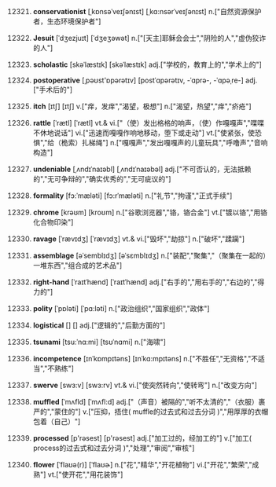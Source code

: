 12321. **conservationist**
[ˌkɒnsəˈveɪʃənɪst]  [ˌkɑ:nsərˈveɪʃənɪst]
n.["自然资源保护者，生态环境保护者"]  

12322. **Jesuit**
[ˈdʒezjuɪt]  [ˈdʒeʒəwət]
n.["[天主]耶稣会会士","阴险的人","虚伪狡诈的人"]  

12323. **scholastic**
[skəˈlæstɪk]  [skəˈlæstɪk]
adj.["学校的，教育上的","学术上的"]  

12324. **postoperative**
[ˌpəʊst'ɒpərətɪv]  [postˈɑpərətɪv, -ˈɑprə-, -ˈɑpəˌre-]
adj.["手术后的"]  

12325. **itch**
[ɪtʃ]  [ɪtʃ]
v.["痒，发痒","渴望，极想"]  n.["渴望，热望","痒","疥疮"]  

12326. **rattle**
[ˈrætl]  [ˈrætl]
vt.& vi.["（使）发出格格的响声，（使）作嘎嘎声","喋喋不休地说话"]  vi.["迅速而嘎嘎作响地移动，堕下或走动"]  vt.["使紧张，使恐惧","给（桅索）扎梯绳"]  n.["嘎嘎声","发出嘎嘎声的儿童玩具","呼噜声","音响构造"]  

12327. **undeniable**
[ˌʌndɪˈnaɪəbl]  [ˌʌndɪˈnaɪəbəl]
adj.["不可否认的，无法抵赖的","无可争辩的","确实优秀的","无可疵议的"]  

12328. **formality**
[fɔ:ˈmæləti]  [fɔ:rˈmæləti]
n.["礼节","拘谨","正式手续"]  

12329. **chrome**
[krəʊm]  [kroʊm]
n.["谷歌浏览器","铬，铬合金"]  vt.["镀以铬","用铬化合物印染"]  

12330. **ravage**
[ˈrævɪdʒ]  [ˈrævɪdʒ]
vt.& vi.["毁坏","劫掠"]  n.["破坏","蹂躏"]  

12331. **assemblage**
[əˈsemblɪdʒ]  [əˈsɛmblɪdʒ]
n.["装配","聚集","（聚集在一起的）一堆东西","组合成的艺术品"]  

12332. **right-hand**
[ˈraɪtˈhænd]  [ˈraɪtˈhænd]
adj.["右手的","用右手的","右边的","得力的"]  

12333. **polity**
[ˈpɒləti]  [ˈpɑ:ləti]
n.["政治组织","国家组织","政体"]  

12334. **logistical**
[]  []
adj.["逻辑的","后勤方面的"]  

12335. **tsunami**
[tsu:ˈnɑ:mi]  [tsʊˈnɑmi]
n.["海啸"]  

12336. **incompetence**
[ɪnˈkɒmpɪtəns]  [ɪnˈkɑ:mpɪtəns]
n.["不胜任","无资格","不适当","不熟练"]  

12337. **swerve**
[swɜ:v]  [swɜ:rv]
vt.& vi.["使突然转向","使转弯"]  n.["改变方向"]  

12338. **muffled**
[ˈmʌfld]  [ˈmʌfl:d]
adj.["（声音）被隔的","听不太清的","（衣服）裹严的","蒙住的"]  v.["压抑，捂住( muffle的过去式和过去分词 )","用厚厚的衣帽包着（自己）"]  

12339. **processed**
[p'rəsest]  [p'rəsest]
adj.["加工过的，经加工的"]  v.["加工( process的过去式和过去分词 )","处理","审阅","审核"]  

12340. **flower**
[ˈflaʊə(r)]  [ˈflaʊɚ]
n.["花","精华","开花植物"]  vi.["开花","繁荣","成熟"]  vt.["使开花","用花装饰"]  

